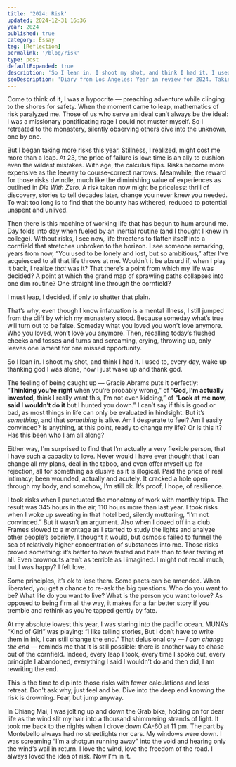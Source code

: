 ```yaml
---
title: '2024: Risk'
updated: 2024-12-31 16:36
year: 2024
published: true
category: Essay
tag: [Reflection]
permalink: '/blog/risk'
type: post
defaultExpanded: true
description: 'So I lean in. I shoot my shot, and think I had it. I used to, every day, wake up thanking god I was alone, now I just wake up and thank god.'
seoDescription: 'Diary from Los Angeles: Year in review for 2024. Taking risks, Gracie Abrams with Story Of Us. MUNA with Kind Of Girl. What does it mean that this is the time to take risks and experience more.'
---
```


Come to think of it, I was a hypocrite — preaching adventure while clinging to the shores for safety. When the moment came to leap, mathematics of risk paralyzed me. Those of us who serve an ideal can’t always be the ideal: I was a missionary pontificating rage I could not muster myself. So I retreated to the monastery, silently observing others dive into the unknown, one by one.

But I began taking more risks this year. Stillness, I realized, might cost me more than a leap. At 23, the price of failure is low: time is an ally to cushion even the wildest mistakes. With age, the calculus flips. Risks become more expensive as the leeway to course-correct narrows. Meanwhile, the reward for those risks dwindle, much like the diminishing value of experiences as outlined in _Die With Zero_. A risk taken now might be priceless: thrill of discovery, stories to tell decades later, change you never knew you needed. To wait too long is to find that the bounty has withered, reduced to potential unspent and unlived.

Then there is this machine of working life that has begun to hum around me. Day folds into day when fueled by an inertial routine (and I thought I knew in college). Without risks, I see now, life threatens to flatten itself into a cornfield that stretches unbroken to the horizon. I see someone remarking, years from now, “You used to be lonely and lost, but so ambitious,” after I’ve acquiesced to all that life throws at me. Wouldn’t it be absurd if, when I play it back, I realize _that_ was it? That there’s a point from which my life was decided? A point at which the grand map of sprawling paths collapses into one dim routine? One straight line through the cornfield?

I must leap, I decided, if only to shatter that plain.

That’s why, even though I know infatuation is a mental illness, I still jumped from the cliff by which my monastery stood. Because someday what’s true will turn out to be false. Someday what you loved you won't love anymore. Who you loved, won’t love you anymore. Then, recalling today’s flushed cheeks and tosses and turns and screaming, crying, throwing up, only leaves one lament for one missed opportunity.

So I lean in. I shoot my shot, and think I had it. I used to, every day, wake up thanking god I was alone, now I just wake up and thank god.

The feeling of being caught up — Gracie Abrams puts it perfectly: “**Thinking you’re right** when you’re probably wrong,” of “**God, I’m actually invested,** think I really want this, I’m not even kidding,” of “**Look at me now, said I wouldn’t do it** but I hunted you down.” I can’t say if this is good or bad, as most things in life can only be evaluated in hindsight. But it’s _something_, and that _something_ is alive. Am I desperate to feel? Am I easily convinced? Is anything, at this point, ready to change my life? Or is this it? Has this been who I am all along?

Either way, I'm surprised to find that I’m actually a very flexible person, that I have such a capacity to love. Never would I have ever thought that I can change all my plans, deal in the taboo, and even offer myself up for rejection, all for something as elusive as it is illogical. Paid the price of real intimacy; been wounded, actually and acutely. It cracked a hole open through my body, and somehow, I’m still ok. It’s proof, I hope, of resilience.

I took risks when I punctuated the monotony of work with monthly trips. The result was 345 hours in the air, 110 hours more than last year. I took risks when I woke up sweating in that hotel bed, silently muttering, “I’m not convinced.” But it wasn’t an argument. Also when I dozed off in a club. Frames slowed to a montage as I started to study the lights and analyze other people’s sobriety. I thought it would, but osmosis failed to funnel the sea of relatively higher concentration of substances into me. Those risks proved something: it’s better to have tasted and hate than to fear tasting at all. Even brownouts aren’t as terrible as I imagined. I might not recall much, but I was happy? I felt love.

Some principles, it’s ok to lose them. Some pacts can be amended. When liberated, you get a chance to re-ask the big questions. Who do you want to be? What life do you want to live? What is the person you want to love? As opposed to being firm all the way, it makes for a far better story if you tremble and rethink as you’re tapped gently by fate.

At my absolute lowest this year, I was staring into the pacific ocean. MUNA’s “Kind of Girl” was playing: “I like telling stories, But I don’t have to write them in ink, I can still change the end.” That delusional cry — _I can change the end_ — reminds me that it is still possible: there is another way to chase out of the cornfield. Indeed, every leap I took, every time I spoke out, every principle I abandoned, everything I said I wouldn’t do and then did, I am rewriting the end.

This is the time to dip into those risks with fewer calculations and less retreat. Don't ask why, just feel and be. Dive into the deep end _knowing_ the risk is drowning. Fear, but jump anyway.

In Chiang Mai, I was jolting up and down the Grab bike, holding on for dear life as the wind slit my hair into a thousand shimmering strands of light. It took me back to the nights when I drove down CA-60 at 11 pm. The part by Montebello always had no streetlights nor cars. My windows were down. I was screaming “I’m a shotgun running away” into the void and hearing only the wind’s wail in return. I love the wind, love the freedom of the road. I always loved the idea of risk. Now I’m in it.
